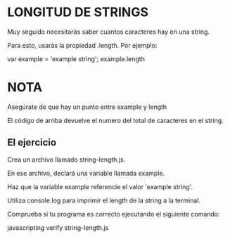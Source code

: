 # LONGITUD DE STRINGS

Muy seguido necesitarás saber cuantos caracteres hay en una string.

Para esto, usarás la propiedad .length. Por ejemplo:

var example = 'example string';
example.length

# NOTA

Asegúrate de que hay un punto entre example y length

El código de arriba devuelve el numero del total de caracteres en el string.

## El ejercicio

Crea un archivo llamado string-length.js.

En ese archivo, declará una variable llamada example.

Haz que la variable example referencie el valor 'example string'.

Utiliza console.log para imprimir el length de la string a la terminal.

Comprueba si tu programa es correcto ejecutando el siguiente comando:

javascripting verify string-length.js